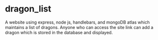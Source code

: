 # dragon_list
A website using express, node js, handlebars, and mongoDB atlas which maintains a list of dragons. Anyone who can access the site link can add a dragon which is stored in the database and displayed.
